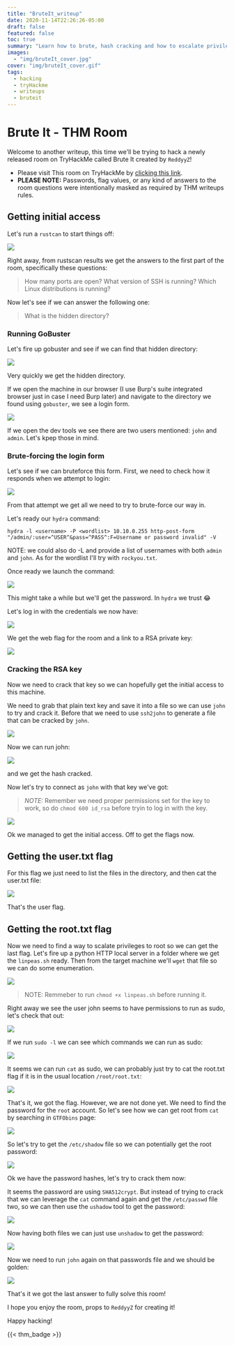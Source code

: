 ```yaml
---
title: "BruteIt_writeup"
date: 2020-11-14T22:26:26-05:00
draft: false
featured: false
toc: true
summary: "Learn how to brute, hash cracking and how to escalate privileges in this box!"
images:
  - "img/bruteIt_cover.jpg"
cover: "img/bruteIt_cover.gif"
tags:
  - hacking
  - tryHackme
  - writeups
  - bruteit
---
```


# Brute It - THM Room

Welcome to another writeup, this time we'll be trying to hack a newly released room on TryHackMe called Brute It created by `ReddyyZ`!

- Please visit This room on TryHackMe by [clicking this link](https://tryhackme.com/room/bruteit).
- **PLEASE NOTE:** Passwords, flag values, or any kind of answers to the room questions were intentionally masked as required by THM writeups rules. 


## Getting initial access

Let's run a `rustcan` to start things off:

![](https://i.imgur.com/OBpWIBs.png)


Right away, from rustscan results we get the answers to the first part of the room, specifically these questions:

> How many ports are open?
> What version of SSH is running?
> Which Linux distributions is running?

Now let's see if we can answer the following one:

> What is the hidden directory?

### Running GoBuster

Let's fire up gobuster and see if we can find that hidden directory:

![](https://i.imgur.com/yjWT9Ag.png)

Very quickly we get the hidden directory.

If we open the machine in our browser (I use Burp's suite integrated browser just in case I need Burp later) and navigate to the directory we found using `gobuster`, we see a login form.

![](https://i.imgur.com/JhF1O0K.png)

If we open the dev tools we see there are two users mentioned: `john` and `admin`. Let's kpep those in mind.

### Brute-forcing the login form

Let's see if we can bruteforce this form. First, we need to check how it responds when we attempt to login:

![](https://i.imgur.com/UOFHGOF.png)

From that attempt we get all we need to try to brute-force our way in. 

Let's ready our `hydra` command:

`hydra -l <username> -P <wordlist> 10.10.0.255 http-post-form "/admin/:user=^USER^&pass=^PASS^:F=Username or password invalid" -V`

NOTE: we could also do -L and provide a list of usernames with both `admin` and `john`. As for the wordlist I'll try with `rockyou.txt`. 

Once ready we launch the command:

![](https://i.imgur.com/5MPHfCJ.png)

This might take a while but we'll get the password. In `hydra` we trust :joy:

Let's log in with the credentials we now have:

![](https://i.imgur.com/ngiXffJ.png)

We get the web flag for the room and a link to a RSA private key:

![](https://i.imgur.com/xV47qZJ.png)

### Cracking the RSA key

Now we need to crack that key so we can hopefully get the initial access to this machine.

We need to grab that plain text key and save it into a file so we can use `john` to try and crack it. Before that we need to use `ssh2john` to generate a file that can be cracked by `john`.

![](https://i.imgur.com/c6iqz8X.png)

Now we can run john:

![](https://i.imgur.com/drW5YLk.png)

and we get the hash cracked.

Now let's try to connect as `john` with that key we've got:

> *NOTE:* Remember we need proper permissions set for the key to work, so do `chmod 600 id_rsa` before tryin to log in with the key.

![](https://i.imgur.com/lJwjB65.png)

Ok we managed to get the initial access. Off to get the flags now.

## Getting the user.txt flag

For this flag we just need to list the files in the directory, and then cat the user.txt file:

![](https://i.imgur.com/jOCr5ju.png)

That's the user flag.

## Getting the root.txt flag

Now we need to find a way to scalate privileges to root so we can get the last flag. Let's fire up a python  HTTP local server in a folder where we get the `linpeas.sh` ready. Then from the target machine we'll `wget` that file so we can do some enumeration.

![](https://i.imgur.com/HP86rN7.png)


> NOTE: Remmeber to run `chmod +x linpeas.sh` before running it.

Right away we see the user john seems to have permissions to run as sudo, let's check that out:

![](https://i.imgur.com/jpUIqBB.png)


If we run `sudo -l` we can see which commands we can run as sudo:

![](https://i.imgur.com/fSH27zC.png)

It seems we can run `cat` as sudo, we can probably just try to cat the root.txt flag if it is in the usual location `/root/root.txt`:

![](https://i.imgur.com/V594hIO.png)

That's it, we got the flag. However, we are not done yet. We need to find the password for the `root` account. So let's see how we can get root from `cat` by searching in `GTFObins` page:

![](https://i.imgur.com/uTQ8Q0J.png)

So let's try to get the `/etc/shadow` file so we can potentially get the root password:

![](https://i.imgur.com/AhoK6xj.png)

Ok we have the password hashes, let's try to crack them now:

It seems the password are using `SHA512crypt`. But instead of trying to crack that we can leverage the `cat` command again and get the `/etc/passwd` file two, so we can then use the `ushadow` tool to get the password:

![](https://i.imgur.com/7Fhx3h4.png)

Now having both files we can just use `unshadow` to get the password:

![](https://i.imgur.com/2XUHJZQ.png)

Now we need to run `john` again on that passwords file and we should be golden:

![](https://i.imgur.com/h5plnF0.png)


That's it we got the last answer to fully solve this room!

I hope you enjoy the room, props to `ReddyyZ` for creating it!


Happy hacking!



{{< thm_badge >}}



















